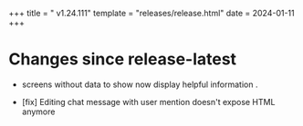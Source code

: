 +++
title = " v1.24.111"
template = "releases/release.html"
date = 2024-01-11
+++

# Changes since release-latest 
- screens without data to show now display helpful information . 

- [fix] Editing chat message with user mention doesn't expose HTML anymore
